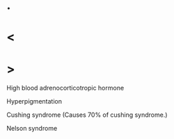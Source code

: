 # .

# <

# >

High blood adrenocorticotropic hormone

Hyperpigmentation

Cushing syndrome
(Causes 70% of cushing syndrome.)

Nelson syndrome
